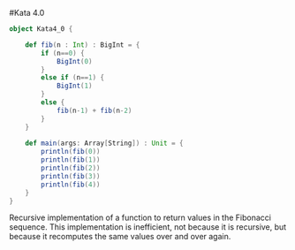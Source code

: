 #Kata 4.0

```scala
object Kata4_0 {

    def fib(n : Int) : BigInt = {
        if (n==0) {
            BigInt(0)
        }
        else if (n==1) {
            BigInt(1)
        }
        else {
            fib(n-1) + fib(n-2)
        }
    }
    
    def main(args: Array[String]) : Unit = {
        println(fib(0))
        println(fib(1))
        println(fib(2))
        println(fib(3))
        println(fib(4))   
    }
}
```

Recursive implementation of a function to return values in the Fibonacci sequence. This implementation is inefficient, not
because it is recursive, but because it recomputes the same values over and over again.

